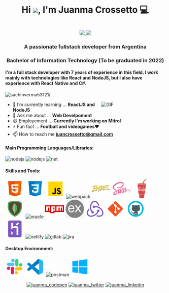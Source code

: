 <h1 align="center">Hi <img src="https://raw.githubusercontent.com/iampavangandhi/iampavangandhi/master/gifs/Hi.gif" width="30px">, I'm Juanma Crossetto 💻</h1>
 <p align="center"><br/>
   <a href="https://www.linkedin.com/in/sachuverma/">
    <img src="https://img.shields.io/badge/linkedin-sachuverma-blue">
  </a>
  
  <a href="https://www.instagram.com/sachuverma_/">
    <img src="https://img.shields.io/badge/instagram-sachuverma_-red">
  </a>
</p>

<h3 align="center">A passionate fullstack developer from Argentina </h3>
<h3 align="center">Bachelor of Information Technology (To be graduated in 2022)</h3>
<h4> I'm a full stack developer with 7 years of experience in this field. I work mainly with technologies like React and NodeJS, but I also have experience with React Native and C#.</h4>
<p align="left"> <img src=https://komarev.com/ghpvc/?username=juancrossetto alt=sachinverma53121/></p>


<img  width="40%" align="right" alt="GIF" src="https://media.giphy.com/media/13HgwGsXF0aiGY/giphy.gif" />

- 🌱 I’m currently learning ... **ReactJS and NodeJS**
- 💬 Ask me about ... **Web Develpoment**
- 😄 Employement ... **Currently I'm working on Mitrol**
- ⚡ Fun fact ... **Football and videogames**❤
- 📫 How to reach me **juancrossetto@gmail.com**
<h4>Main Programming Languages/Libraries: </h4>
<p align="left">
  <img style="margin: auto;" src="https://www.vectorlogo.zone/logos/reactjs/reactjs-ar21.svg" alt=nodejs width="100" height="70"/>
  <img style="margin: auto;" src="https://www.vectorlogo.zone/logos/nodejs/nodejs-ar21.svg" alt=nodejs width="100" height="70"/>
  <img style="margin: auto;" src="https://www.vectorlogo.zone/logos/dotnet/dotnet-vertical.svg" alt=net width="100" height="70"/>
</p>

<h4>Skills and Tools: </h4>
<p align="left">
	<img style="margin: auto;" src="https://raw.githubusercontent.com/sachinverma53121/sachinverma53121/master/icons/html5.png" alt=html5 width="60" height="60"/> 
	<img style="margin: auto;" src="https://raw.githubusercontent.com/sachinverma53121/sachinverma53121/master/icons/css3.png" alt=css3 width="60" height="60"/> 
  <img style="margin: auto;" src="https://raw.githubusercontent.com/sachinverma53121/sachinverma53121/master/icons/js.png" alt=javascript width="60" height="60"/>
	<img style="margin: auto;" src="https://www.vectorlogo.zone/logos/js_webpack/js_webpack-icon.svg" alt=webpack width="60" height="60"/>
	<img style="margin: auto;" src="https://raw.githubusercontent.com/sachinverma53121/sachinverma53121/master/icons/babel.png" alt=babel width="60" height="60"/>
  <img style="margin: auto;" src="https://raw.githubusercontent.com/sachinverma53121/sachinverma53121/master/icons/sass.png" alt=sass width="60" height="60"/>
	<img style="margin: auto;" src="https://raw.githubusercontent.com/sachinverma53121/sachinverma53121/master/icons/gulp.png" alt=gulp width="60" height="60"/> 
	<img style="margin: auto;" src="https://raw.githubusercontent.com/sachinverma53121/sachinverma53121/master/icons/mongo.png" alt=mongodb width="60" height="60"/> 
	<img style="margin: auto;" src="https://www.vectorlogo.zone/logos/oracle/oracle-ar21.svg" alt=oracle width="60" height="60"/> 
	<img style="margin: auto;" src="https://raw.githubusercontent.com/sachinverma53121/sachinverma53121/master/icons/npm.png" alt=npm width="60" height="60"/>
  <img style="margin: auto;" src="https://raw.githubusercontent.com/sachinverma53121/sachinverma53121/master/icons/express.png" alt=express width="60" height="60"/>
  <img style="margin: auto;" src="https://raw.githubusercontent.com/sachinverma53121/sachinverma53121/master/icons/redux.png" alt=redux width="60" height="60"/> 
	<img style="margin: auto;" src="https://raw.githubusercontent.com/sachinverma53121/sachinverma53121/master/icons/git.png" alt=git width="60" height="60"/>
  <img style="margin: auto;" src="https://raw.githubusercontent.com/sachinverma53121/sachinverma53121/master/icons/github.png" alt=github width="60" height="60"/>
  <img style="margin: auto;" src="https://raw.githubusercontent.com/sachinverma53121/sachinverma53121/master/icons/heroku.png" alt=heroku width="60" height="60"/>
  <img style="margin: auto;" src="https://www.vectorlogo.zone/logos/netlify/netlify-icon.svg" alt=netlify width="60" height="60"/>
  <img style="margin: auto;" src="https://www.vectorlogo.zone/logos/gitlab/gitlab-icon.svg" alt=gitlab width="60" height="60"/>
  <img style="margin: auto;" src="https://www.vectorlogo.zone/logos/atlassian_jira/atlassian_jira-icon.svg" alt=jira width="60" height="60"/>
 
</p>

<h4>Desktop Environment: </h4>
<p align="left">
  <img style="margin: auto;" src="https://raw.githubusercontent.com/sachinverma53121/sachinverma53121/master/icons/slack.png" alt=slack width="60" height="60"/>
  <img style="margin: auto;" src="https://raw.githubusercontent.com/sachinverma53121/sachinverma53121/master/icons/vsc.png" alt=vs width="60" height="60"/>
  <img style="margin: auto;" src="https://www.vectorlogo.zone/logos/getpostman/getpostman-icon.svg" alt=postman width="60" height="60"/>
  <img style="margin: auto;" src="https://raw.githubusercontent.com/sachinverma53121/sachinverma53121/master/icons/win10.png" alt=windows10 width="60" height="60"/>
</p>


<p align="center">
<a href=https://codepen.io/juancrossetto target="blank"><img align="center" src=https://cdn.jsdelivr.net/npm/simple-icons@3.0.1/icons/codepen.svg alt="juanma_codepen" height="40" width="40" /></a>
<a href=https://twitter.com/CrossettoJuan target="blank"><img align="center" src=https://cdn.jsdelivr.net/npm/simple-icons@3.0.1/icons/twitter.svg alt="juanma_twitter" height="40" width="40" /></a>
<a href=https://www.linkedin.com/in/juanma-crossetto target="blank"><img align="center" src=https://cdn.jsdelivr.net/npm/simple-icons@3.0.1/icons/linkedin.svg alt="juanma_linkedin" height="40" width="40" /></a>
</p>


